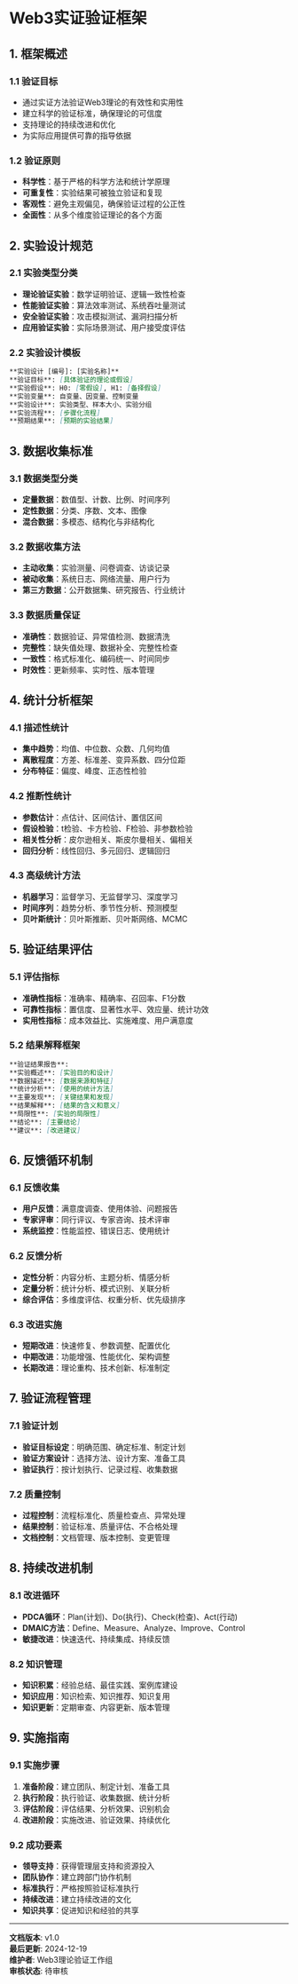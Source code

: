 # Web3实证验证框架

## 1. 框架概述

### 1.1 验证目标
- 通过实证方法验证Web3理论的有效性和实用性
- 建立科学的验证标准，确保理论的可信度
- 支持理论的持续改进和优化
- 为实际应用提供可靠的指导依据

### 1.2 验证原则
- **科学性**：基于严格的科学方法和统计学原理
- **可重复性**：实验结果可被独立验证和复现
- **客观性**：避免主观偏见，确保验证过程的公正性
- **全面性**：从多个维度验证理论的各个方面

## 2. 实验设计规范

### 2.1 实验类型分类
- **理论验证实验**：数学证明验证、逻辑一致性检查
- **性能验证实验**：算法效率测试、系统吞吐量测试
- **安全验证实验**：攻击模拟测试、漏洞扫描分析
- **应用验证实验**：实际场景测试、用户接受度评估

### 2.2 实验设计模板
```markdown
**实验设计 [编号]: [实验名称]**
**验证目标**: [具体验证的理论或假设]
**实验假设**: H0: [零假设], H1: [备择假设]
**实验变量**: 自变量、因变量、控制变量
**实验设计**: 实验类型、样本大小、实验分组
**实验流程**: [步骤化流程]
**预期结果**: [预期的实验结果]
```

## 3. 数据收集标准

### 3.1 数据类型分类
- **定量数据**：数值型、计数、比例、时间序列
- **定性数据**：分类、序数、文本、图像
- **混合数据**：多模态、结构化与非结构化

### 3.2 数据收集方法
- **主动收集**：实验测量、问卷调查、访谈记录
- **被动收集**：系统日志、网络流量、用户行为
- **第三方数据**：公开数据集、研究报告、行业统计

### 3.3 数据质量保证
- **准确性**：数据验证、异常值检测、数据清洗
- **完整性**：缺失值处理、数据补全、完整性检查
- **一致性**：格式标准化、编码统一、时间同步
- **时效性**：更新频率、实时性、版本管理

## 4. 统计分析框架

### 4.1 描述性统计
- **集中趋势**：均值、中位数、众数、几何均值
- **离散程度**：方差、标准差、变异系数、四分位距
- **分布特征**：偏度、峰度、正态性检验

### 4.2 推断性统计
- **参数估计**：点估计、区间估计、置信区间
- **假设检验**：t检验、卡方检验、F检验、非参数检验
- **相关性分析**：皮尔逊相关、斯皮尔曼相关、偏相关
- **回归分析**：线性回归、多元回归、逻辑回归

### 4.3 高级统计方法
- **机器学习**：监督学习、无监督学习、深度学习
- **时间序列**：趋势分析、季节性分析、预测模型
- **贝叶斯统计**：贝叶斯推断、贝叶斯网络、MCMC

## 5. 验证结果评估

### 5.1 评估指标
- **准确性指标**：准确率、精确率、召回率、F1分数
- **可靠性指标**：置信度、显著性水平、效应量、统计功效
- **实用性指标**：成本效益比、实施难度、用户满意度

### 5.2 结果解释框架
```markdown
**验证结果报告**:
**实验概述**: [实验目的和设计]
**数据描述**: [数据来源和特征]
**统计分析**: [使用的统计方法]
**主要发现**: [关键结果和发现]
**结果解释**: [结果的含义和意义]
**局限性**: [实验的局限性]
**结论**: [主要结论]
**建议**: [改进建议]
```

## 6. 反馈循环机制

### 6.1 反馈收集
- **用户反馈**：满意度调查、使用体验、问题报告
- **专家评审**：同行评议、专家咨询、技术评审
- **系统监控**：性能监控、错误日志、使用统计

### 6.2 反馈分析
- **定性分析**：内容分析、主题分析、情感分析
- **定量分析**：统计分析、模式识别、关联分析
- **综合评估**：多维度评估、权重分析、优先级排序

### 6.3 改进实施
- **短期改进**：快速修复、参数调整、配置优化
- **中期改进**：功能增强、性能优化、架构调整
- **长期改进**：理论重构、技术创新、标准制定

## 7. 验证流程管理

### 7.1 验证计划
- **验证目标设定**：明确范围、确定标准、制定计划
- **验证方案设计**：选择方法、设计方案、准备工具
- **验证执行**：按计划执行、记录过程、收集数据

### 7.2 质量控制
- **过程控制**：流程标准化、质量检查点、异常处理
- **结果控制**：验证标准、质量评估、不合格处理
- **文档控制**：文档管理、版本控制、变更管理

## 8. 持续改进机制

### 8.1 改进循环
- **PDCA循环**：Plan(计划)、Do(执行)、Check(检查)、Act(行动)
- **DMAIC方法**：Define、Measure、Analyze、Improve、Control
- **敏捷改进**：快速迭代、持续集成、持续反馈

### 8.2 知识管理
- **知识积累**：经验总结、最佳实践、案例库建设
- **知识应用**：知识检索、知识推荐、知识复用
- **知识更新**：定期审查、内容更新、版本管理

## 9. 实施指南

### 9.1 实施步骤
1. **准备阶段**：建立团队、制定计划、准备工具
2. **执行阶段**：执行验证、收集数据、统计分析
3. **评估阶段**：评估结果、分析效果、识别机会
4. **改进阶段**：实施改进、验证效果、持续优化

### 9.2 成功要素
- **领导支持**：获得管理层支持和资源投入
- **团队协作**：建立跨部门协作机制
- **标准执行**：严格按照验证标准执行
- **持续改进**：建立持续改进的文化
- **知识共享**：促进知识和经验的共享

---

**文档版本**: v1.0  
**最后更新**: 2024-12-19  
**维护者**: Web3理论验证工作组  
**审核状态**: 待审核 